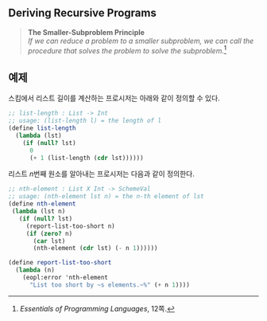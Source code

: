 ## Deriving Recursive Programs

> **The Smaller-Subproblem Principle**  
> *If we can reduce a problem to a smaller subproblem, we can call the procedure that solves the problem to solve the subproblem.*[^1]

[^1]: *Essentials of Programming Languages*, 12쪽.

## 예제

스킴에서 리스트 길이를 계산하는 프로시저는 아래와 같이 정의할 수 있다.
```scheme
;; list-length : List -> Int
;; usage: (list-length l) = the length of l
(define list-length
  (lambda (lst)
    (if (null? lst)
      0
      (+ 1 (list-length (cdr lst))))))
```

리스트 $n$번째 원소를 알아내는 프로시저는 다음과 같이 정의한다.
```scheme
;; nth-element : List X Int -> SchemeVal
;; usage: (nth-element lst n) = the n-th element of lst
(define nth-element
 (lambda (lst n)
   (if (null? lst)
     (report-list-too-short n)
     (if (zero? n)
       (car lst)
       (nth-element (cdr lst) (- n 1))))))

(define report-list-too-short
  (lambda (n)
    (eopl:error 'nth-element
      "List too short by ~s elements.~%" (+ n 1))))
```
